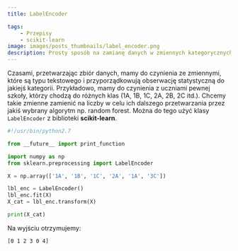 ```yaml
---
title: LabelEncoder

tags:
    - Przepisy
    - scikit-learn
image: images/posts_thumbnails/label_encoder.png
description: Prosty sposób na zamianę danych w zmiennych kategorycznych na liczbowe za pomocą metody kodowania etykiet (label encoding).
---
```

Czasami, przetwarzając zbiór danych, mamy do czynienia ze zmiennymi, które są typu tekstowego i przyporządkowują obserwację statystyczną do jakiejś kategorii. Przykładowo, mamy do czynienia z uczniami pewnej szkoły, którzy chodzą do różnych klas (1A, 1B, 1C, 2A, 2B, 2C itd.). Chcemy takie zmienne zamienić na liczby w celu ich dalszego przetwarzania przez jakiś wybrany algorytm np. random forest. Można do tego użyć klasy `LabelEncoder` z biblioteki __scikit-learn__.

<!-- truncate -->

```python
#!/usr/bin/python2.7

from __future__ import print_function

import numpy as np
from sklearn.preprocessing import LabelEncoder

X = np.array(['1A', '1B', '1C', '2A', '1A', '3C'])

lbl_enc = LabelEncoder()
lbl_enc.fit(X)
X_cat = lbl_enc.transform(X)

print(X_cat)
```

Na wyjściu otrzymujemy:

```
[0 1 2 3 0 4]
```
